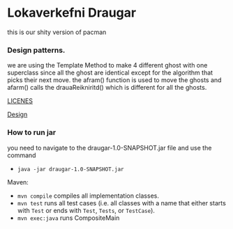 # Lokaverkefni Draugar

this is our shity version of pacman 


### Design patterns.
we are using the Template Method to make 4 different ghost with one superclass
since all the ghost are identical except for the algorithm that picks their next move.
the afram() function is used to move the ghosts and afarm() calls the drauaReikniritd() which is different for all the ghosts.


[LICENES](LICENES.md)

[Design](src/site/markdown/Design.md)

### How to run jar
you need to navigate to the draugar-1.0-SNAPSHOT.jar file and use the command 

- `java -jar draugar-1.0-SNAPSHOT.jar`


Maven:
- `mvn compile` compiles all implementation classes.
- `mvn test` runs all test cases (i.e. all classes with a name that either starts with `Test` or ends
  with `Test`, `Tests`, or `TestCase`).
- `mvn exec:java` runs CompositeMain


